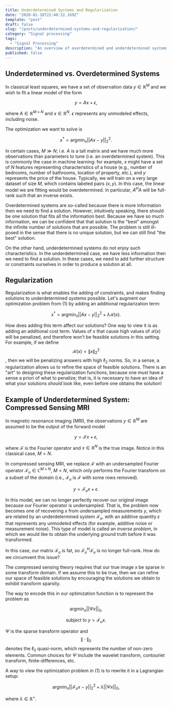 ```yaml
---
title: Underdetermined Systems and Regularization
date: "2020-01-10T22:40:32.169Z"
template: "post"
draft: false
slug: "/posts/underdetermined-systems-and-regularization/"
category: "Signal processing"
tags:
  - "Signal Processing"
description: "An overview of overdetermined and underdetermined systems, the role of regularization, and applications to compressed sensing."
published: false
---
```


## Underdetermined vs. Overdetermined Systems
In classical least squares, we have a set of observation data $y \in \mathbb{R}^M$ and we wish to fit a linear model of the form

$$
y = A x + \epsilon,
$$ 

where $A \in \mathbb{R}^{M \times N}$ and $x \in \mathbb{R}^N$. $\epsilon$ represents any unmodeled effects, including noise.

The optimization we want to solve is 

$$
x^* = \text{arg}\min_x ||Ax - y||_2^2. \tag{1}
$$

In certain cases, $M \gg N$; i.e. $A$ is a tall matrix and we have much more observations than parameters to tune (i.e. an overdetermined system). This is commonly the case in machine learning: for example, $x$ might have a set of $N$ features representing characteristics of a house (e.g., number of bedrooms, number of bathrooms, location of property, etc.), and $y$ represents the price of the house. Typically, we will train on a very large dataset of size $M$, which contains labeled pairs $(x, y)$. In this case, the linear model we are fitting would be overdetermined. In particular, $A^HA$ will be full-rank such that an inverse exists.

Overdetermined systems are so-called because there is more information then we need to find a solution. However, intuitively speaking, there should be one solution that fits all the information best. Because we have so much information, we can be confident that that solution is the "best" amongst the infinite number of solutions that are possible. The problem is still ill-posed in the sense that there is no unique solution, but we can still find "the best" solution. 

On the other hand, underdetermined systems do not enjoy such characteristics. In the underdetermined case, we have less information then we need to find a solution. In these cases, we need to add further structure or constraints ourselves in order to produce a solution at all. 

## Regularization 
Regularization is what enables the adding of constraints, and makes finding solutions to underdetermined systems possible. Let's augment our optimization problem from $(1)$ by adding an additional regularization term:

$$
x^* = \text{arg}\min_x ||Ax - y||_2^2 + \lambda \mathcal{R}(x). 
$$

How does adding this term affect our solutions? One way to view it is as adding an additional cost term. Values of $x$ that cause high values of $\mathcal{R}(x)$ will be penalized, and therefore won't be feasible solutions in this setting. For example, if we define $$\mathcal{R}(x) = \|x\|_2^2$$, then we will be penalizing answers with high $\ell_2$ norms. So, in a sense, a regularization allows us to refine the space of feasible solutions. There is an "art" to designing these regularization functions, because one must have a sense a priori of what to penalize; that is, it is necessary to have an idea of what your solutions *should* look like, even before one obtains the solution!

## Example of Underdetermined System: Compressed Sensing MRI
In magnetic resonance imaging (MRI), the observations $y \in \mathbb{R}^M$ are assumed to be the output of the forward model

$$
y = \mathcal{F}x + \epsilon,
$$

where $\mathcal{F}$ is the Fourier operator and $x \in \mathbb{R}^N$ is the true image. Notice in this classical case, $M=N$.

In compressed sensing MRI, we replace $\mathcal{F}$ with an undersampled Fourier operator $\mathcal{F}_u \in \mathbb{C}^{M \times N}$, $M<N$, which only performs the Fourier transform on a subset of the domain (i.e., $\mathcal{F}_u$ is $\mathcal{F}$ with some rows removed).

$$
y = \mathcal{F}_u x + \epsilon.
$$

In this model, we can no longer perfectly recover our original image because our Fourier operator is undersampled. That is, the problem now becomes one of recovering $x$ from undersampled measurements $y$, which are related by an underdetermined system $\mathcal{F}_u$, with an additive quantity $\epsilon$ that represents any unmodeled effects (for example, additive noise or measurement noise). This type of model is called an *inverse problem*, in which we would like to obtain the underlying ground truth before it was transformed.

In this case, our matrix $\mathcal{F}_u$ is fat, so $\mathcal{F}_u^H\mathcal{F}_u$ is no longer full-rank. How do we circumvent this issue?

The compressed sensing theory requires that our true image $x$ be sparse in some transform domain. If we assume this to be true, then we can refine our space of feasible solutions by encouraging the solutions we obtain to exhibit transform sparsity.

The way to encode this in our optimization function is to represent the problem as

$$
\text{arg}\min_x ||\Psi x||_0, \tag{1}
$$ 

$$
\text{   subject to   } y = \mathcal{F}_u x.
$$

$\Psi$ is the sparse transform operator and $$\|\cdot\|_0$$ denotes the $\ell_0$ quasi-norm, which represents the number of non-zero elements. Common choices for $\Psi$ include the wavelet transform, contourlet transform, finite-differences, etc.

A way to view the optimization problem in $(1)$ is to rewrite it in a Lagrangian setup:

$$
\text{arg}\min_x ||\mathcal{F}_u x - y||_2^2 + \lambda||\Psi x||_0,
$$

where $\lambda \in \mathbb{R}^+$.
